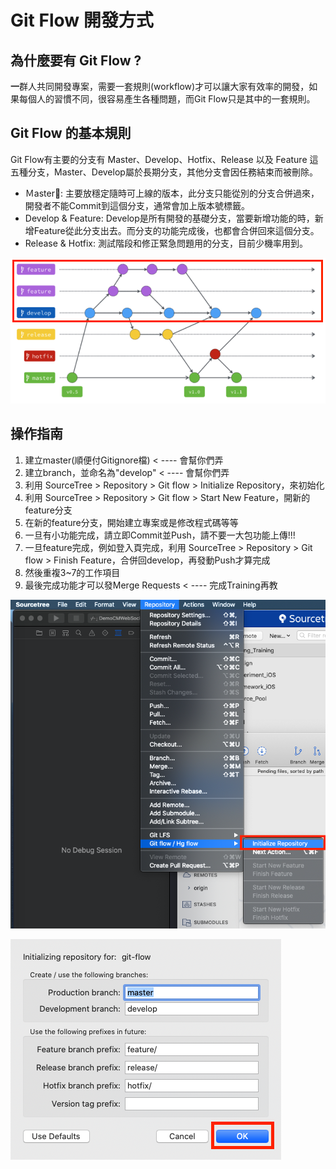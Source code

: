 # Git Flow 開發方式

## 為什麼要有 Git Flow ?

**一**群人共同開發專案，需要一套規則\(workflow\)才可以讓大家有效率的開發，如果每個人的習慣不同，很容易產生各種問題，而Git Flow只是其中的一套規則。

## Git Flow 的基本規則

Git Flow有主要的分支有 Master、Develop、Hotfix、Release 以及 Feature 這五種分支，Master、Develop屬於長期分支，其他分支會因任務結束而被刪除。

* Ｍaster: 主要放穩定隨時可上線的版本，此分支只能從別的分支合併過來，開發者不能Commit到這個分支，通常會加上版本號標籤。
* Develop & Feature: Develop是所有開發的基礎分支，當要新增功能的時，新增Feature從此分支出去。而分支的功能完成後，也都會合併回來這個分支。
* Release & Hotfix:  測試階段和修正緊急問題用的分支，目前少機率用到。

![](../.gitbook/assets/image-1591595975977.png)

## 操作指南

1. 建立master\(順便付Gitignore檔\) &lt; ---- 會幫你們弄
2. 建立branch，並命名為"develop" &lt; ---- 會幫你們弄
3. 利用 SourceTree &gt; Repository &gt; Git flow &gt; Initialize Repository，來初始化
4. 利用 SourceTree &gt; Repository &gt; Git flow &gt; Start New Feature，開新的feature分支
5. 在新的feature分支，開始建立專案或是修改程式碼等等
6. 一旦有小功能完成，請立即Commit並Push，請不要一大包功能上傳!!!
7. 一旦feature完成，例如登入頁完成，利用 SourceTree &gt; Repository &gt; Git flow &gt; Finish Feature，合併回develop，再發動Push才算完成
8. 然後重複3~7的工作項目
9. 最後完成功能才可以發Merge Requests &lt; ---- 完成Training再教

![](../.gitbook/assets/gitflow1.png)

![](../.gitbook/assets/gitflow2.png)

